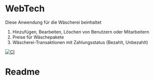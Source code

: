 # WebTech
Diese Anwendung für die Wäscherei beinhaltet 
1. Hinzufügen, Bearbeiten, Löschen von Benutzern oder Mitarbeitern
2. Preise für Wäschepakete
3. Wäscherei-Transaktionen mit Zahlungsstatus (Bezahlt, Unbezahlt)

[![CI](https://github.com/ferdyjonathan/WebTech/actions/workflows/tests.yml/badge.svg)](https://github.com/ferdyjonathan/WebTech/actions/workflows/tests.yml)
# Readme

